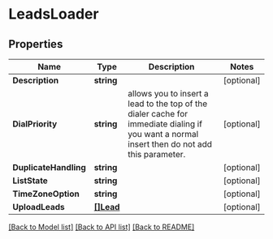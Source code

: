 # LeadsLoader

## Properties

Name | Type | Description | Notes
------------ | ------------- | ------------- | -------------
**Description** | **string** |  | [optional] 
**DialPriority** | **string** | allows you to insert a lead to the top of the dialer cache for immediate dialing if you want a normal insert then do not add this parameter. | [optional] 
**DuplicateHandling** | **string** |  | [optional] 
**ListState** | **string** |  | [optional] 
**TimeZoneOption** | **string** |  | [optional] 
**UploadLeads** | [**[]Lead**](Lead.md) |  | [optional] 

[[Back to Model list]](../README.md#documentation-for-models) [[Back to API list]](../README.md#documentation-for-api-endpoints) [[Back to README]](../README.md)



